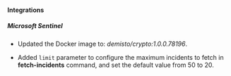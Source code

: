 
#### Integrations

##### Microsoft Sentinel
- Updated the Docker image to: *demisto/crypto:1.0.0.78196*.

- Added `limit` parameter to configure the maximum incidents to fetch in **fetch-incidents** command, and set the default value from 50 to 20.
